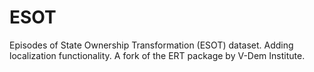 # ESOT
Episodes of State Ownership Transformation (ESOT) dataset. Adding localization functionality. A fork of the ERT package by V-Dem Institute.
